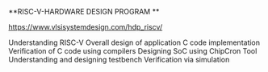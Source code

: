 **RISC-V-HARDWARE DESIGN PROGRAM **

https://www.vlsisystemdesign.com/hdp_riscv/

Understanding RISC-V
Overall design of application
C code implementation
Verification of C code using compilers
Designing SoC using ChipCron Tool
Understanding and designing testbench
Verification via simulation

